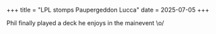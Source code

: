 +++
title = "LPL stomps Paupergeddon Lucca"
date = 2025-07-05
+++

Phil finally played a deck he enjoys in the mainevent \o/

